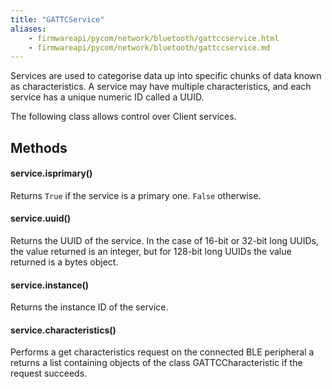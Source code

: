 ```yaml
---
title: "GATTCService"
aliases:
    - firmwareapi/pycom/network/bluetooth/gattccservice.html
    - firmwareapi/pycom/network/bluetooth/gattccservice.md
---
```


Services are used to categorise data up into specific chunks of data known as characteristics. A service may have multiple characteristics, and each service has a unique numeric ID called a UUID.

The following class allows control over Client services.

## Methods

#### service.isprimary()

Returns `True` if the service is a primary one. `False` otherwise.

#### service.uuid()

Returns the UUID of the service. In the case of 16-bit or 32-bit long UUIDs, the value returned is an integer, but for 128-bit long UUIDs the value returned is a bytes object.

#### service.instance()

Returns the instance ID of the service.

#### service.characteristics()

Performs a get characteristics request on the connected BLE peripheral a returns a list containing objects of the class GATTCCharacteristic if the request succeeds.

